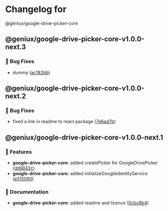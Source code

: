 # Changelog for

 @geniux/google-drive-picker-core

## @geniux/google-drive-picker-core-v1.0.0-next.3
### 🐞 Bug Fixes

* dummy ([ac182bb](https://github.com/geniux-designs/google-drive-picker/commit/ac182bb8c47e978fa8c2c6a8334538ce86077d12))

## @geniux/google-drive-picker-core-v1.0.0-next.2
### 🐞 Bug Fixes

* fixed a link in readme to react package ([7e6ad7b](https://github.com/geniux-designs/google-drive-picker/commit/7e6ad7b4c121c3a443e708d74cf0d3f16f702d7b))

## @geniux/google-drive-picker-core-v1.0.0-next.1
### 🚀 Features

* **google-drive-picker-core:** added createPicker for GoogleDrivePicker ([dd6842c](https://github.com/geniux-designs/google-drive-picker/commit/dd6842cf1ee57137c0fd65a60fb0fc64f7436c25))
* **google-drive-picker-core:** added initializeGoogleIdentityService ([e515090](https://github.com/geniux-designs/google-drive-picker/commit/e515090a8f5fd6005830a1edead1a0c5d4fe1dbd))

### 📝 Documentation

* **google-drive-picker-core:** added readme and licence ([0cbc8b4](https://github.com/geniux-designs/google-drive-picker/commit/0cbc8b4c572d09965a389ee09fa56267587b38b7))
